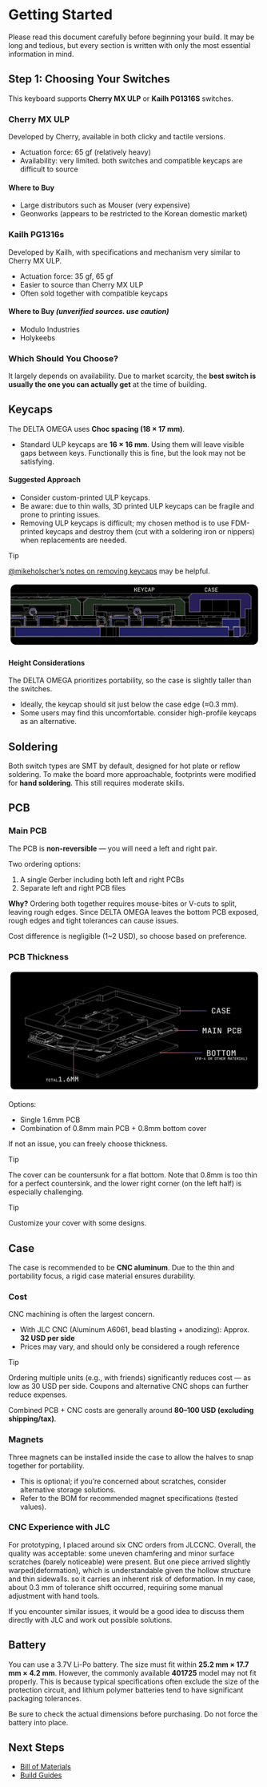 # Getting Started

Please read this document carefully before beginning your build.
It may be long and tedious, but every section is written with only the most essential information in mind.

## Step 1: Choosing Your Switches

This keyboard supports **Cherry MX ULP** or **Kailh PG1316S** switches.

### Cherry MX ULP
Developed by Cherry, available in both clicky and tactile versions.
- Actuation force: 65 gf (relatively heavy)
- Availability: very limited. both switches and compatible keycaps are difficult to source

#### Where to Buy
- Large distributors such as Mouser (very expensive)
- Geonworks (appears to be restricted to the Korean domestic market)

### Kailh PG1316s
Developed by Kailh, with specifications and mechanism very similar to Cherry MX ULP.
- Actuation force: 35 gf, 65 gf
- Easier to source than Cherry MX ULP
- Often sold together with compatible keycaps

#### Where to Buy *(unverified sources. use caution)*
- Modulo Industries
- Holykeebs

### Which Should You Choose?
It largely depends on availability. Due to market scarcity, the **best switch is usually the one you can actually get** at the time of building.

## Keycaps

The DELTA OMEGA uses **Choc spacing (18 × 17 mm)**.
- Standard ULP keycaps are **16 × 16 mm**. Using them will leave visible gaps between keys. Functionally this is fine, but the look may not be satisfying.

#### Suggested Approach
- Consider custom-printed ULP keycaps.
- Be aware: due to thin walls, 3D printed ULP keycaps can be fragile and prone to printing issues.
- Removing ULP keycaps is difficult; my chosen method is to use FDM-printed keycaps and destroy them (cut with a soldering iron or nippers) when replacements are needed.

> [!TIP]
> [@mikeholscher’s notes on removing keycaps](https://github.com/mikeholscher/zmk-config-mikecinq?tab=readme-ov-file#about-removing-keycaps) may be helpful.

![Keycap and case height](./images/keycapandcase.png)

#### Height Considerations
The DELTA OMEGA prioritizes portability, so the case is slightly taller than the switches.
- Ideally, the keycap should sit just below the case edge (≈0.3 mm).
- Some users may find this uncomfortable. consider high-profile keycaps as an alternative.

## Soldering

Both switch types are SMT by default, designed for hot plate or reflow soldering.
To make the board more approachable, footprints were modified for **hand soldering**. This still requires moderate skills.

## PCB

### Main PCB
The PCB is **non-reversible** — you will need a left and right pair.

Two ordering options:
1. A single Gerber including both left and right PCBs
2. Separate left and right PCB files

**Why?**
Ordering both together requires mouse-bites or V-cuts to split, leaving rough edges. Since DELTA OMEGA leaves the bottom PCB exposed, rough edges and tight tolerances can cause issues.

Cost difference is negligible (1~2 USD), so choose based on preference.

### PCB Thickness

![PCB Stack](./images/pcb_stack.png)

Options:
- Single 1.6mm PCB
- Combination of 0.8mm main PCB + 0.8mm bottom cover

If not an issue, you can freely choose thickness.

> [!TIP]
> The cover can be countersunk for a flat bottom. Note that 0.8mm is too thin for a perfect countersink, and the lower right corner (on the left half) is especially challenging.

> [!TIP]
> Customize your cover with some designs.

## Case

The case is recommended to be **CNC aluminum**.
Due to the thin and portability focus, a rigid case material ensures durability.

### Cost
CNC machining is often the largest concern.

- With JLC CNC (Aluminum A6061, bead blasting + anodizing):
  Approx. **32 USD per side**
- Prices may vary, and should only be considered a rough reference

> [!TIP]
> Ordering multiple units (e.g., with friends) significantly reduces cost — as low as 30 USD per side. Coupons and alternative CNC shops can further reduce expenses.

Combined PCB + CNC costs are generally around **80–100 USD (excluding shipping/tax)**.

### Magnets
Three magnets can be installed inside the case to allow the halves to snap together for portability.

- This is optional; if you’re concerned about scratches, consider alternative storage solutions.
- Refer to the BOM for recommended magnet specifications (tested values).

### CNC Experience with JLC

For prototyping, I placed around six CNC orders from JLCCNC. Overall, the quality was acceptable: some uneven chamfering and minor surface scratches (barely noticeable) were present. But one piece arrived slightly warped(deformation), which is understandable given the hollow structure and thin sidewalls. so it carries an inherent risk of deformation. In my case, about 0.3 mm of tolerance shift occurred, requiring some manual adjustment with hand tools.

If you encounter similar issues, it would be a good idea to discuss them directly with JLC and work out possible solutions.

## Battery

You can use a 3.7V Li-Po battery. The size must fit within **25.2 mm × 17.7 mm × 4.2 mm**.
However, the commonly available **401725** model may not fit properly. This is because typical specifications often exclude the size of the protection circuit, and lithium polymer batteries tend to have significant packaging tolerances.

Be sure to check the actual dimensions before purchasing. Do not force the battery into place.


## Next Steps

- [Bill of Materials](./BOM.md)
- [Build Guides](./BUILD_GUIDES.md)

